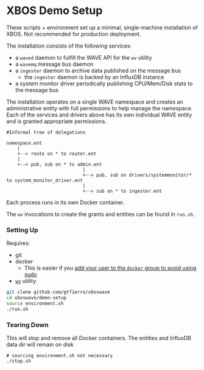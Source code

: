 # XBOS Demo Setup

These scripts + environment set up a minimal, single-machine installation of XBOS. Not recommended for production deployment.

The installation consists of the following services:

- a `waved` daemon to fulfill the WAVE API for the `wv` utility
- a `wavemq` message bus daemon
- a `ingester` daemon to archive data published on the message bus
    - the `ingester` daemon is backed by an InfluxDB instance
- a system monitor driver periodically publishing CPU/Mem/Disk stats to the message bus

The installation operates on a single WAVE namespace and creates an administrative entity with full permissions to help manage the namespace.
Each of the services and drivers above has its own individual WAVE entity and is granted appropriate permissions.


```
#Informal tree of delegations

namespace.ent
    |
    +--> route on * to router.ent
    |
    +--> pub, sub on * to admin.ent
                            |
                            +--> pub, sub on drivers/systemmonitor/* to system_monitor_driver.ent
                            |
                            +--> sub on * to ingester.ent
```

Each process runs in its own Docker container.

The `wv` invocations to create the grants and entities can be found in `run.sh`.

### Setting Up

Requires:
- git
- docker
    - This is easier if you [add your user to the `docker` group to avoid using sudo](https://docs.docker.com/install/linux/linux-postinstall/)
- [`wv`](https://github.com/gtfierro/xboswave/tree/master/demo-setup/bin) utility

```bash
git clone github.com/gtfierro/xboswave
cd xboswave/demo-setup
source environment.sh
./run.sh
```

### Tearing Down

This will stop and remove all Docker containers.
The entities and InfluxDB data dir will remain on disk

```
# sourcing environment.sh not necessary
./stop.sh
```
